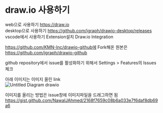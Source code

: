 # draw.io 사용하기
web으로 사용하기 https://draw.io  
desktop으로 사용하기 https://github.com/jgraph/drawio-desktop/releases  
vscode에서 사용하기 Extension설치 Draw.io Integration  

https://github.com/KMN-Inc/drawio-github에 Fork해온 원본은 https://github.com/jgraph/drawio-github  

github repository에서 issue를 활성화하기 위해서 Settings > Features의 Issues 체크  

아래 이미지는 이미지 올린 link  
![Untitled Diagram drawio](https://github.com/KMN-Inc/drawio-github/assets/18336065/8c3828db-3b23-41ff-a81d-0edc461d44e9)  

이미지를 올리는 방법은 issue창에 이미지파일을 드래그하면 됨  
https://gist.github.com/NawalJAhmed/2168f7659c08b6a033e7f6daf8db69a6

